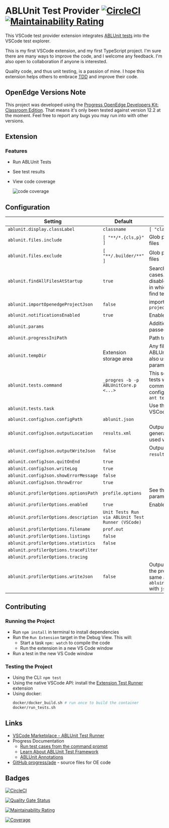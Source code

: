 # ABLUnit Test Provider [![CircleCI](https://img.shields.io/circleci/build/github/kenherring/ablunit-test-provider/main?logo=circleci)](https://dl.circleci.com/status-badge/redirect/gh/kenherring/ablunit-test-provider/tree/main) [![Maintainability Rating](https://sonarcloud.io/api/project_badges/measure?project=kenherring_ablunit-test-provider&metric=sqale_rating)](https://sonarcloud.io/summary/new_code?id=kenherring_ablunit-test-provider)

This VSCode test provider extension integrates [ABLUnit tests](https://docs.progress.com/bundle/openedge-developer-studio-help-122/page/Learn-About-ABLUnit-Test-Framework.html) into the VSCode test explorer.

This is my first VSCode extension, and my first TypeScript project. I'm sure there are many ways to improve the code, and I welcome any feedback.  I'm also open to collaboration if anyone is interested.

Quality code, and thus unit testing, is a passion of mine.  I hope this extension helps others to embrace [TDD](https://en.wikipedia.org/wiki/Test-driven_development) and improve their code.

## OpenEdge Versions Note

This project was developed using the [Progress OpenEdge Developers Kit: Classroom Edition](https://www.progress.com/openedge/classroom-edition).  That means it's only been tested against version 12.2 at the moment.  Feel free to report any bugs you may run into with other versions.

## Extension

### Features

* Run ABLUnit Tests
* See test results
* View code coverage

	![code coverage](https://github.com/kenherring/ablunit-test-provider/raw/main/docs/coverage.png)

## Configuration

| Setting | Default | Description |
| --- | --- | --- |
| `ablunit.display.classLabel` | `classname` | `[ "classname" \| "filename" ]` |
| `ablunit.files.include` | `[ "**/*.{cls,p}" ]` | Glob pattern array to include test files |
| `ablunit.files.exclude` | `[ "**/.builder/**" ]` | Glob pattern array to exclude test files |
| `ablunit.findAllFilesAtStartup` | `true` | Search all workspace files for test cases.  It may be beneficial to disable this for large workspaces, in which case the extension will find tests as files are accessed. |
| `ablunit.importOpenedgeProjectJson` | `false` | import settings from `openedge-project.json` |
| `ablunit.notificationsEnabled` | `true` | Enable/disable notifications |
| `ablunit.params` | | Additional options/parameters passed to `_progres` |
| `ablunit.progressIniPath` | | Path to a `progress.ini` file to use |
| `ablunit.tempDir` | Extension storage area | Any files generated when running ABLUnit will be stored here.  It is also used for the [`-T`](https://docs.progress.com/bundle/openedge-startup-and-parameter-reference-122/page/Temporary-Directory-T.html) startup parameter |
| `ablunit.tests.command` | `_progres -b -p ABLUnitCore.p <...>` | This setting can be used to run tests with any existing shell command your tests are configured to run with.  Example: `ant test` |
| `ablunit.tests.task` | | Use this task to run tests via VSCode |
| `ablunit.configJson.configPath` | `ablunit.json` | |
| `ablunit.configJson.outputLocation` | `results.xml` | Output location for the xml generated by ABLUnit.  Typically used with `ablunit.tests.command` |
| `ablunit.configJson.outputWriteJson` | `false` | Output `results.json` version of `results.xml` after analysis |
| `ablunit.configJson.quitOnEnd` | `true` | |
| `ablunit.configJson.writeLog` | `true` | |
| `ablunit.configJson.showErrorMessage` | `false` | |
| `ablunit.configJson.throwError` | `true` | |
| `ablunit.profilerOptions.optionsPath` | `profile.options` | See the [`-profile`](https://docs.progress.com/bundle/openedge-startup-and-parameter-reference-122/page/Profiler-profile.html) startup parameter |
| `ablunit.profilerOptions.enabled` | `true` | Enable the profiler |
| `ablunit.profilerOptions.description` | `Unit Tests Run via ABLUnit Test Runner (VSCode)` | |
| `ablunit.profilerOptions.filename` | `prof.out` | |
| `ablunit.profilerOptions.listings` | `false` | |
| `ablunit.profilerOptions.statistics` | `false` | |
| `ablunit.profilerOptions.traceFilter` | | |
| `ablunit.profilerOptions.tracing` | | |
| `ablunit.profilerOptions.writeJson` | `false` | Output a json formatted version of the profiler output.  Filepath is the same as `abluint.profilerOptions.filename` with `json` extension. |

## Contributing

### Running the Project

- Run `npm install` in terminal to install dependencies
- Run the `Run Extension` target in the Debug View. This will:
	- Start a task `npm: watch` to compile the code
	- Run the extension in a new VS Code window
- Run a test in the new VS Code window

### Testing the Project

* Using the CLI: `npm test`
* Using the native VSCode API:  install the [Extension Test Runner](https://marketplace.visualstudio.com/items?itemName=ms-vscode.extension-test-runner) extension
* Using docker:
    ```bash
	docker/docker_build.sh # run once to build the container
	docker/run_tests.sh
	```

## Links

* [VSCode Marketplace - ABLUnit Test Runner](https://marketplace.visualstudio.com/items?itemName=kherring.ablunit-test-provider)
* Progress Documentation
  * [Run test cases from the command prompt](https://docs.progress.com/bundle/openedge-developer-studio-help/page/Run-test-cases-from-the-command-prompt.html)
  * [Learn About ABLUnit Test Framework](https://docs.progress.com/bundle/openedge-developer-studio-help/page/Learn-About-ABLUnit-Test-Framework.html)
  * [ABLUnit Annotations](https://docs.progress.com/bundle/openedge-developer-studio-help/page/Annotations-supported-with-ABLUnit.html)
* [GitHub progress/ade](https://github.com/progress/ADE) - source files for OE code

## Badges

[![CircleCI](https://img.shields.io/circleci/build/github/kenherring/ablunit-test-provider/main?logo=circleci)](https://dl.circleci.com/status-badge/redirect/gh/kenherring/ablunit-test-provider/tree/main)


[![Quality Gate Status](https://sonarcloud.io/api/project_badges/measure?project=kenherring_ablunit-test-provider&metric=alert_status)](https://sonarcloud.io/summary/new_code?id=kenherring_ablunit-test-provider)

[![Maintainability Rating](https://sonarcloud.io/api/project_badges/measure?project=kenherring_ablunit-test-provider&metric=sqale_rating)](https://sonarcloud.io/summary/new_code?id=kenherring_ablunit-test-provider)

[![Coverage](https://sonarcloud.io/api/project_badges/measure?project=kenherring_ablunit-test-provider&metric=coverage)](https://sonarcloud.io/summary/new_code?id=kenherring_ablunit-test-provider)
